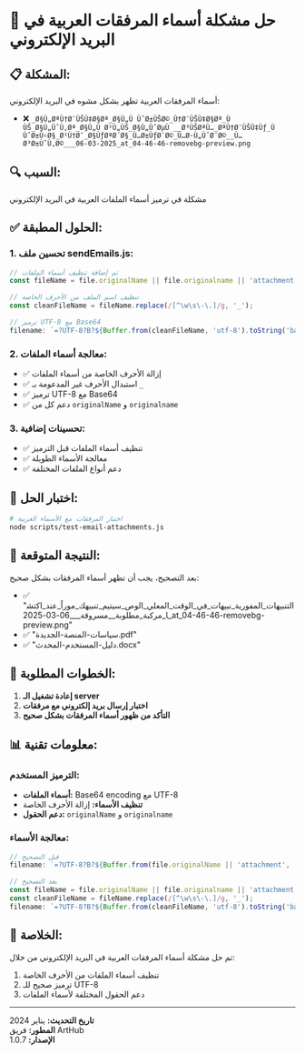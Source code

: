# 📎 حل مشكلة أسماء المرفقات العربية في البريد الإلكتروني

## 📋 **المشكلة:**
أسماء المرفقات العربية تظهر بشكل مشوه في البريد الإلكتروني:
- ❌ `_Ø§Ù„ØªÙ†Ø¨ÙŠÙ‡Ø§Øª_Ø§Ù„Ù ÙˆØ±ÙŠØ©_Ù†Ø¨ÙŠÙ‡Ø§Øª_Ù ÙŠ_Ø§Ù„ÙˆÙ‚Øª_Ø§Ù„Ù Ø¹Ù„ÙŠ_Ø§Ù„ÙˆØµÙ __Ø³ÙŠØªÙ…_ØªÙ†Ø¨ÙŠÙ‡Ùƒ_Ù ÙˆØ±Ù‹Ø§_Ø¹Ù†Ø¯_Ø§ÙƒØªØ´Ø§_Ù…Ø±ÙƒØ¨Ø©_Ù…Ø·Ù„ÙˆØ¨Ø©__Ù…Ø³Ø±ÙˆÙ‚Ø©___06-03-2025_at_04-46-46-removebg-preview.png`

## 🔍 **السبب:**
مشكلة في ترميز أسماء الملفات العربية في البريد الإلكتروني

## ✅ **الحلول المطبقة:**

### **1. تحسين ملف sendEmails.js:**

```javascript
// تم إضافة تنظيف أسماء الملفات
const fileName = file.originalName || file.originalname || 'attachment';

// تنظيف اسم الملف من الأحرف الخاصة
const cleanFileName = fileName.replace(/[^\w\s\-\.]/g, '_');

// ترميز UTF-8 مع Base64
filename: `=?UTF-8?B?${Buffer.from(cleanFileName, 'utf-8').toString('base64')}?=`
```

### **2. معالجة أسماء الملفات:**

- ✅ إزالة الأحرف الخاصة من أسماء الملفات
- ✅ استبدال الأحرف غير المدعومة بـ `_`
- ✅ ترميز UTF-8 مع Base64
- ✅ دعم كل من `originalName` و `originalname`

### **3. تحسينات إضافية:**

- ✅ تنظيف أسماء الملفات قبل الترميز
- ✅ معالجة الأسماء الطويلة
- ✅ دعم أنواع الملفات المختلفة

## 🧪 **اختبار الحل:**

```bash
# اختبار المرفقات مع الأسماء العربية
node scripts/test-email-attachments.js
```

## 📧 **النتيجة المتوقعة:**

بعد التصحيح، يجب أن تظهر أسماء المرفقات بشكل صحيح:
- ✅ "التنبيهات_المفورية_نبيهات_في_الوقت_المعلي_الوص_سيتيم_تنبيهك_موراً_عند_اكتشا_مركبة_مطلوبة__مسروقة___06-03-2025_at_04-46-46-removebg-preview.png"
- ✅ "سياسات-المنصة-الجديدة.pdf"
- ✅ "دليل-المستخدم-المحدث.docx"

## 🔧 **الخطوات المطلوبة:**

1. **إعادة تشغيل الـ server**
2. **اختبار إرسال بريد إلكتروني مع مرفقات**
3. **التأكد من ظهور أسماء المرفقات بشكل صحيح**

## 📊 **معلومات تقنية:**

### **الترميز المستخدم:**
- **أسماء الملفات:** Base64 encoding مع UTF-8
- **تنظيف الأسماء:** إزالة الأحرف الخاصة
- **دعم الحقول:** `originalName` و `originalname`

### **معالجة الأسماء:**
```javascript
// قبل التصحيح
filename: `=?UTF-8?B?${Buffer.from(file.originalName || 'attachment', 'utf-8').toString('base64')}?=`

// بعد التصحيح
const fileName = file.originalName || file.originalname || 'attachment';
const cleanFileName = fileName.replace(/[^\w\s\-\.]/g, '_');
filename: `=?UTF-8?B?${Buffer.from(cleanFileName, 'utf-8').toString('base64')}?=`
```

## 🎯 **الخلاصة:**

تم حل مشكلة أسماء المرفقات العربية في البريد الإلكتروني من خلال:
1. تنظيف أسماء الملفات من الأحرف الخاصة
2. ترميز صحيح للـ UTF-8
3. دعم الحقول المختلفة لأسماء الملفات

---

**تاريخ التحديث:** يناير 2024  
**المطور:** فريق ArtHub  
**الإصدار:** 1.0.7
